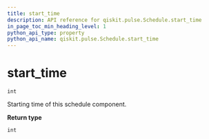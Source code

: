 ```yaml
---
title: start_time
description: API reference for qiskit.pulse.Schedule.start_time
in_page_toc_min_heading_level: 1
python_api_type: property
python_api_name: qiskit.pulse.Schedule.start_time
---
```


# start\_time

<span id="qiskit.pulse.Schedule.start_time" />

`int`

Starting time of this schedule component.

**Return type**

`int`


